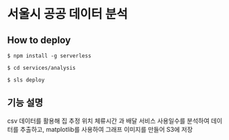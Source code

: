 # 서울시 공공 데이터 분석

## How to deploy

`$ npm install -g serverless `

`$ cd services/analysis`

`$ sls deploy `

## 기능 설명

csv 데이터를 활용해 집 추정 위치 체류시간 과 배달 서비스 사용일수를 분석하여 데이터를 추출하고, matplotlib를 사용하여 그래프 이미지를 만들어 S3에 저장
